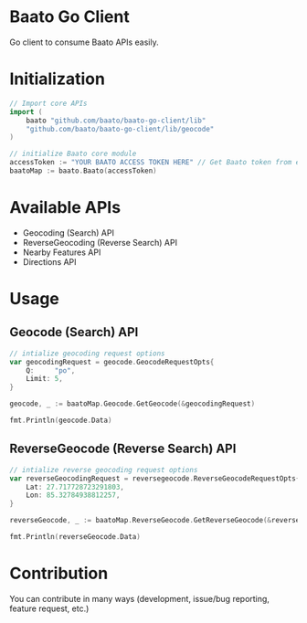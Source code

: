 # Baato Go Client

Go client to consume Baato APIs easily.


# Initialization
```go
// Import core APIs
import (
	baato "github.com/baato/baato-go-client/lib"
	"github.com/baato/baato-go-client/lib/geocode"
)

// initialize Baato core module
accessToken := "YOUR BAATO ACCESS TOKEN HERE" // Get Baato token from environment
baatoMap := baato.Baato(accessToken)

```

# Available APIs
- Geocoding (Search) API
- ReverseGeocoding (Reverse Search) API
- Nearby Features API
- Directions API


# Usage 

## Geocode (Search) API
```go
// intialize geocoding request options
var geocodingRequest = geocode.GeocodeRequestOpts{
	Q:     "po",
	Limit: 5,
}

geocode, _ := baatoMap.Geocode.GetGeocode(&geocodingRequest)

fmt.Println(geocode.Data)
```

## ReverseGeocode (Reverse Search) API

```go
// intialize reverse geocoding request options
var reverseGeocodingRequest = reversegeocode.ReverseGeocodeRequestOpts{
	Lat: 27.717728723291803,
	Lon: 85.32784938812257,
}

reverseGeocode, _ := baatoMap.ReverseGeocode.GetReverseGeocode(&reverseGeocodingRequest)

fmt.Println(reverseGeocode.Data)
```



# Contribution
You can contribute in many ways (development, issue/bug reporting, feature request, etc.)